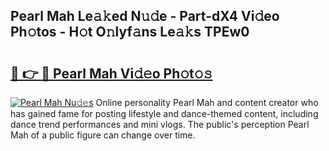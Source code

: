 ## Pearl Mah Le𝚊𝚔ed N𝚞𝚍e - Part-dX4 Vi𝚍eo Ph𝚘tos - H𝚘t O𝚗lyf𝚊ns Le𝚊𝚔s TPEw0

# <h2><a href="http://hf2ow36.feru.top/?c=Pearl+Mah">🔗 👉 🔴 Pearl Mah Vi𝚍𝚎o Ph𝚘t𝚘𝚜</a></h2>

[![Pearl Mah Nu𝚍𝚎s](https://i.imgur.com/0TWrTi3.gif)](http://hf2ow36.feru.top/?c=Pearl+Mah)
Online personality Pearl Mah and content creator who has gained fame for posting lifestyle and dance-themed content, including dance trend performances and mini vlogs. The public's perception Pearl Mah of a public figure can change over time. 
